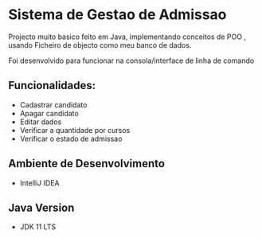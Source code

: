 # 			Sistema de Gestao de Admissao



Projecto muito basico feito em Java, implementando conceitos de POO , usando Ficheiro de objecto como meu banco de dados.

Foi desenvolvido para funcionar na consola/interface de linha de comando



## Funcionalidades:

* Cadastrar candidato
* Apagar candidato
* Editar dados
* Verificar a quantidade por cursos
* Verificar o estado de admissao

## Ambiente de Desenvolvimento
* IntelliJ IDEA

## Java Version
* JDK 11 LTS


